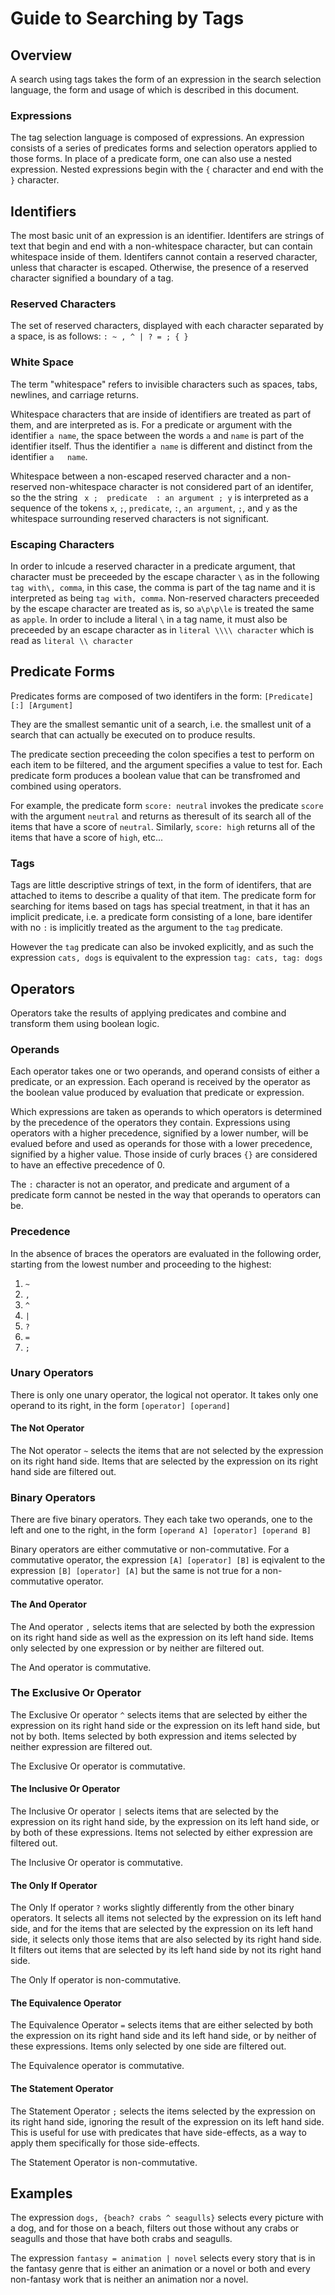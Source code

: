 Guide to Searching by Tags
==========================

## Overview ##

A search using tags takes the form of an expression in the search selection
language, the form and usage of which is described in this document.

### Expressions ###

The tag selection language is composed of expressions. An expression consists
of a series of predicates forms and selection operators applied to those forms.
In place of a predicate form, one can also use a nested expression. Nested
expressions begin with the `{` character and end with the `}` character.

## Identifiers ##

The most basic unit of an expression is an identifier. Identifers are strings of
text that begin and end with a non-whitespace character, but can contain
whitespace inside of them. Identifers cannot contain a reserved character,
unless that character is escaped. Otherwise, the presence of a reserved
character signified a boundary of a tag.

### Reserved Characters ###

The set of reserved characters, displayed with each character separated by a
space, is as follows: `: ~ , ^ | ? = ; { }`

### White Space ###

The term "whitespace" refers to invisible characters such as spaces, tabs,
newlines, and carriage returns.  

Whitespace characters that are inside of identifiers are treated as part of
them, and are interpreted as is. For a predicate or argument with the identifier
`a name`, the space between the words `a` and `name` is part of the identifier
itself. Thus the identifier `a name` is different and distinct from the
identifier `a   name`.

Whitespace between a non-escaped reserved character and a non-reserved
non-whitespace character is not considered part of an identifer, so the
the string `  x ;  predicate  : an argument ; y ` is interpreted as a sequence
of the tokens `x`, `;`, `predicate`, `:`, `an argument`, `;`, and `y` as the
whitespace surrounding reserved characters is not significant.

### Escaping Characters ###

In order to inlcude a reserved character in a predicate argument, that character
must be preceeded by the escape character `\` as in the following
`tag with\, comma`, in this case, the comma is part of the tag name and it is
interpreted as being `tag with, comma`. Non-reserved characters preceeded by
the escape character are treated as is, so `a\p\p\le` is treated the same as
`apple`. In order to include a literal `\` in a tag name, it must also be
preceeded by an escape character as in `literal \\\\ character` which is read
as `literal \\ character`

## Predicate Forms ##

Predicates forms are composed of two identifers in the form:
`[Predicate] [:] [Argument]`

They are the smallest semantic unit of a search, i.e. the smallest unit of a
search that can actually be executed on to produce results.

The predicate section preceeding the colon specifies a test to perform on each
item to be filtered, and the argument specifies a value to test for. Each
predicate form produces a boolean value that can be transfromed and combined
using operators.

For example, the predicate form `score: neutral` invokes the predicate
`score` with the argument `neutral` and returns as theresult of its search
all of the items that have a score of `neutral`. Similarly, `score: high`
returns all of the items that have a score of `high`, etc...

### Tags ###

Tags are little descriptive strings of text, in the form of identifers, that are
attached to items to describe a quality of that item. The predicate form for
searching for items based on tags has special treatment, in that it has an
implicit predicate, i.e. a predicate form consisting of a lone, bare identifer
with no `:` is implicitly treated as the argument to the `tag` predicate.

However the `tag` predicate can also be invoked explicitly, and as such the
expression `cats, dogs` is equivalent to the expression `tag: cats, tag: dogs`

## Operators ##

Operators take the results of applying predicates and combine and transform them
using boolean logic.

### Operands ###

Each operator takes one or two operands, and operand consists of either a
predicate, or an expression. Each operand is received by the operator as the
boolean value produced by evaluation that predicate or expression.

Which expressions are taken as operands to which operators is determined by
the precedence of the operators they contain. Expressions using operators
with a higher precedence, signified by a lower number, will be evalued before
and used as operands for those with a lower precedence, signified by a higher
value. Those inside of curly braces `{}` are considered to have an effective
precedence of 0. 

The `:` character is not an operator, and predicate and argument of a predicate
form cannot be nested in the way that operands to operators can be.

### Precedence ###

In the absence of braces the operators are evaluated in the following order,
starting from the lowest number and proceeding to the highest:

1. `~`
2. `,`
3. `^`
4. `|`
5. `?`
6. `=`
7. `;`

### Unary Operators ###

There is only one unary operator, the logical not operator. It takes only one
operand to its right, in the form `[operator] [operand]`

#### The Not Operator ####

The Not operator `~` selects the items that are not selected by the expression
on its right hand side. Items that are selected by the expression on its right
hand side are filtered out.

### Binary Operators ###

There are five binary operators. They each take two operands, one to the left
and one to the right, in the form `[operand A] [operator] [operand B]`

Binary operators are either commutative or non-commutative. For a commutative
operator, the expression  `[A] [operator] [B]` is eqivalent to the
expression `[B] [operator] [A]` but the same is not true for a
non-commutative operator.

#### The And Operator ####

The And operator `,` selects items that are selected by both the expression on
its right hand side as well as the expression on its left hand side. Items only
selected by one expression or by neither are filtered out.

The And operator is commutative.

### The Exclusive Or Operator ####

The Exclusive Or operator `^` selects items that are selected by either the
expression on its right hand side or the expression on its left hand side, but
not by both. Items selected by both expression and items selected by neither
expression are filtered out.

The Exclusive Or operator is commutative.

#### The Inclusive Or Operator ####

The Inclusive Or operator `|` selects items that are selected by the expression
on its right hand side, by the expression on its left hand side, or by both of
these expressions. Items not selected by either expression are filtered out.

The Inclusive Or operator is commutative.

#### The Only If Operator ####

The Only If operator `?` works slightly differently from the other binary
operators. It selects all items not selected by the expression on its left hand
side, and for the items that are selected by the expression on its left hand
side, it selects only those items that are also selected by its right hand side.
It filters out items that are selected by its left hand side by not its right
hand side.

The Only If operator is non-commutative.

#### The Equivalence Operator ####

The Equivalence Operator `=` selects items that are either selected by both
the expression on its right hand side and its left hand side, or by neither of
these expressions. Items only selected by one side are filtered out.

The Equivalence operator is commutative.

#### The Statement Operator ####

The Statement Operator `;` selects the items selected by the expression on its 
right hand side, ignoring the result of the expression on its left hand side.
This is useful for use with predicates that have side-effects, as a way to apply
them specifically for those side-effects.

The Statement Operator is non-commutative.

## Examples ##

The expression `dogs, {beach? crabs ^ seagulls}` selects every picture with
a dog, and for those on a beach, filters out those without any crabs or seagulls
and those that have both crabs and seagulls.

The expression `fantasy = animation | novel` selects every story that is in
the fantasy genre that is either an animation or a novel or both and every
non-fantasy work that is neither an animation nor a novel.

